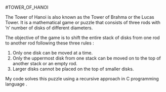 #TOWER_OF_HANOI


The Tower of Hanoi is also known as the Tower of Brahma or the Lucas Tower. It is a mathematical game or puzzle that consists of three rods with ’n’ number of disks of different diameters.

The objective of the game is to shift the entire stack of disks from one rod to another rod following these three rules :

   1. Only one disk can be moved at a time.
   2. Only the uppermost disk from one stack can be moved on to the top of another stack or an empty rod.
   3. Larger disks cannot be placed on the top of smaller disks.
   
My code solves this puzzle using a recursive approach in C programming language .
